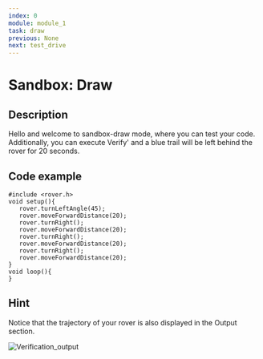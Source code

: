 ```yaml
---
index: 0
module: module_1
task: draw
previous: None
next: test_drive
---
```

# Sandbox: Draw


## Description
Hello and welcome to sandbox-draw mode, where you can test your code. Additionally, you can execute Verify' and a blue trail will be left behind the rover for 20 seconds.


## Code example
```
#include <rover.h>
void setup(){
   rover.turnLeftAngle(45);
   rover.moveForwardDistance(20);
   rover.turnRight();
   rover.moveForwardDistance(20);
   rover.turnRight();
   rover.moveForwardDistance(20);
   rover.turnRight();
   rover.moveForwardDistance(20);
}
void loop(){
}
```

## Hint 
Notice that the trajectory of your rover is also displayed in the Output section.

![Verification_output](https://github.com/autolab-fi/line-robot-curriculum/assets/13139586/2ed60da4-7158-43a8-894d-824ec26e6eab)


